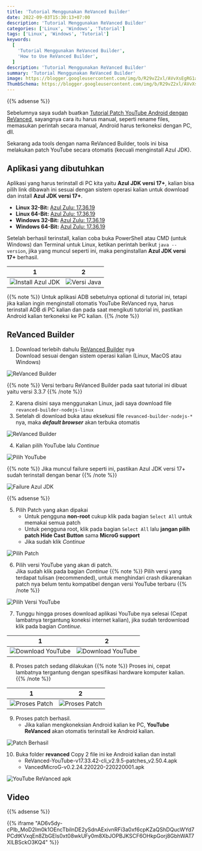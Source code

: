 ```yaml
---
title: 'Tutorial Menggunakan ReVanced Builder'
date: 2022-09-03T15:30:13+07:00
description: 'Tutorial Menggunakan ReVanced Builder'
categories: ['Linux', 'Windows', 'Tutorial']
tags: ['Linux', 'Windows', 'Tutorial']
keywords:
  [
    'Tutorial Menggunakan ReVanced Builder',
    'How to Use ReVanced Builder',
  ]
description: 'Tutorial Menggunakan ReVanced Builder'
summary: 'Tutorial Menggunakan ReVanced Builder'
image: https://blogger.googleusercontent.com/img/b/R29vZ2xl/AVvXsEgRG1aqNJ299j2-lxVdxy0A5AQgPkya57k12PBkasFj1rjaG964AAkvRdqkduF5W7IsCbk-J6pdZLtzz282SsOzTE_FbYNkRA_oQzzCTl7IZre891a-n6kS2b5Ljzfsq5QuPTeuNaQ8ocTBEUtsFdt9G_6NpgKm0GW0fvozrl6MGYooetKcam6xWRa8LIdC/s80-rw/revanced-logo.jpg
ThumbSchema: https://blogger.googleusercontent.com/img/b/R29vZ2xl/AVvXsEgRG1aqNJ299j2-lxVdxy0A5AQgPkya57k12PBkasFj1rjaG964AAkvRdqkduF5W7IsCbk-J6pdZLtzz282SsOzTE_FbYNkRA_oQzzCTl7IZre891a-n6kS2b5Ljzfsq5QuPTeuNaQ8ocTBEUtsFdt9G_6NpgKm0GW0fvozrl6MGYooetKcam6xWRa8LIdC/s0/revanced-logo.jpg
---
```


{{% adsense %}}

Sebelumnya saya sudah buatkan [Tutorial Patch YouTube Android dengan ReVanced](/tutorial-patch-youtube-android-dengan-revanced/), sayangnya cara itu harus manual, seperti rename files, memasukan perintah secara manual, Android harus terkoneksi dengan PC, dll.

Sekarang ada tools dengan nama ReVanced Builder, tools ini bisa melakukan patch YouTube secara otomatis (kecuali menginstall Azul JDK).

## Aplikasi yang dibutuhkan
Aplikasi yang harus terinstall di PC kita yaitu **Azul JDK versi 17+**, kalian bisa pilih link dibawah ini sesuai dengan sistem operasi kalian untuk download dan install **Azul JDK versi 17+**.

* **Linux 32-Bit:** [Azul Zulu: 17.36.19](https://www.azul.com/downloads/?version=java-17-lts&os=linux&architecture=x86-32-bit&package=jdk)
* **Linux 64-Bit:** [Azul Zulu: 17.36.19](https://www.azul.com/downloads/?version=java-17-lts&os=linux&architecture=x86-64-bit&package=jdk)
* **Windows 32-Bit:** [Azul Zulu: 17.36.19](https://www.azul.com/downloads/?version=java-17-lts&os=windows&architecture=x86-32-bit&package=jdk)
* **Windows 64-Bit:** [Azul Zulu: 17.36.19](https://www.azul.com/downloads/?version=java-17-lts&os=windows&architecture=x86-64-bit&package=jdk)

Setelah berhasil terinstall, kalian coba buka PowerShell atau CMD (untuk Windows) dan Terminal untuk Linux, ketikan perintah berikut `java --version`, jika yang muncul seperti ini, maka penginstallan **Azul JDK versi 17+** berhasil.

1             |  2
:-------------------------:|:-------------------------:
![Install Azul JDK](https://blogger.googleusercontent.com/img/b/R29vZ2xl/AVvXsEiJ6a9Zp9PJ8iSUlEELHCNhj5k2fIuY2vtnIQhKcHgAdvgVeaKqkjTpvm5ZrPJ-d2vudfYFsIQD7WXPrpAwWFbArse1X4g7-m8f9y7_ycTyqulVc9mymC_DQP0I_Kz_lCs68sP5ZqSrP7Lh_An36GmMpQ-3rEL63SQpvWSQCMtlkgmRt9yOziDiXjF5sMca/s0/rmdhnreza.my.id.tutorial.revanced.builder.2.jpg) | ![Versi Java](https://blogger.googleusercontent.com/img/b/R29vZ2xl/AVvXsEg988ZrCOwLzGkO-a0SL2LvoJez7DNX3IMJxFOizigllZfLjrKCDzIFb5U5WmXOP9w2mZNneT7LLos2DVvECxamRdW12U7o80YjDj8KRqmM0JkR24BozJ8LD3ZkuPJjHN1HNRSlZxjjie9kiJ4JvJDypwlmUc3auHwn4HrClRhUVzYWbWL6Jp9ykRYD5BMf/s0/rmdhnreza.my.id.tutorial.revanced.builder.3.jpg)

{{% note %}} Untuk aplikasi ADB sebetulnya optional di tutorial ini, tetapi jika kalian ingin menginstall otomatis YouTube ReVanced nya, harus terinstall ADB di PC kalian dan pada saat mengikuti tutorial ini, pastikan Android kalian terkoneksi ke PC kalian. {{% /note %}}

## ReVanced Builder

1. Download terlebih dahulu [ReVanced Builder](https://github.com/reisxd/revanced-builder/releases/latest) nya\
   Download sesuai dengan sistem operasi kalian (Linux, MacOS atau Windows)

![ReVanced Builder](https://blogger.googleusercontent.com/img/b/R29vZ2xl/AVvXsEgolTQec1Z_K4SJ7F0RAK7q-U8Q8Slj_mkUOWk1Hjg6VMjvysp6s1_8B-3zs8383odiUQ4Jw69mfnNh5Ex6sGsYCusZzlraQmKIEU11EMjkN6pkYSB2KiVTPo1fGjrMPZBwfITx_ISxqEp-bMZkAhYspu1h2QqBDOeMM-B9CMoEjYcCeGMJSLYZNuF0hT3O/s0/rmdhnreza.my.id.tutorial.revanced.builder.1.jpg)

{{% note %}} Versi terbaru ReVanced Builder pada saat tutorial ini dibuat yaitu versi 3.3.7 {{% /note %}}

2. Karena disini saya menggunakan Linux, jadi saya download file `revanced-builder-nodejs-linux`
3. Setelah di download buka atau eksekusi file `revanced-builder-nodejs-*` nya, maka ***default browser*** akan terbuka otomatis

![ReVanced Builder](https://blogger.googleusercontent.com/img/b/R29vZ2xl/AVvXsEie1bznpJ9YI75LcdpHbZca8_jwjEOTAmbn2VBzMX7ZrYrS56HsV_iebXFoxkDKjX9m3OJbQFYl3zYuRSB6l0ax1ADy25YF0NA9sOhOrLg-GaW5F5WBISETSYq5oprW4v4ahRwlvmgMAJDIrz00ptbPv-oKTxXY5VCdW4OMY-99S5RlYz6qZmdYZ2FSoDj0/s0/rmdhnreza.my.id.tutorial.revanced.builder.4.jpg)

4. Kalian pilih YouTube lalu *Continue*

![Pilih YouTube](https://blogger.googleusercontent.com/img/b/R29vZ2xl/AVvXsEgmIG3UQhcaNecHjrQyTziusr20XnqrskxCH2h5KHKFc9CXy4P7T6cHNN5gzGKPtLHKcHoCbK-5HO4-S29BmmOYmpRyqzMhy1Bg-WoZzS_9EHPs8QlWgSpbjkGOu2n0Jm8CZl-vOlzfnAj4RfP53syhTuoo_XAy_-aHTYGyfJryFq-b2AW-DVYQuyfdXSUd/s0/rmdhnreza.my.id.tutorial.revanced.builder.5.jpg)

{{% note %}} Jika muncul failure seperti ini, pastikan Azul JDK versi 17+ sudah terinstall dengan benar {{% /note %}}

![Failure Azul JDK](https://blogger.googleusercontent.com/img/b/R29vZ2xl/AVvXsEhhb4qBFbd1Ukz361flrAqOwXJ_8iKLLEL916uqZjilsvk_tOmMjybWHggzKIij0mGeDPI5qZFnseSdNdxCQUhA_iwdAKen04r8swjlp0wUxMct6AK5SIxo2mQ107pQYWjzS3vzgsU7l54mON9zXNmjKE8rOCl6-vqECK9oL9TWNVcmr-zNpO5LjTcuH75E/s0/rmdhnreza.my.id.tutorial.revanced.builder.6.jpg)

{{% adsense %}}

5. Pilih Patch yang akan dipakai
   * Untuk pengguna **non-root** cukup klik pada bagian `Select All` untuk memakai semua patch
   * Untuk pengguna root, klik pada bagian `Select All` lalu **jangan pilih patch Hide Cast Button** sama **MicroG support**
   * Jika sudah klik *Continue*

![Pilih Patch](https://blogger.googleusercontent.com/img/b/R29vZ2xl/AVvXsEhbRyV1dv4Na59sQl3Cs9Yz4ZsWM3WDll81m0CQSdVxquuYNCbQK258S0Lu-3q3G5sFOnqUXdTu46e_7VbZWcKup-45sxztVjvvhHlTtQKPf5jcBWvUiGY3lzmciFUMVfiwgz8jjLEZi2dEBnSy6XzV-E689S7KXpHuyQdMVPnQSa58udZsPdtm6fGqMaSj/s0/rmdhnreza.my.id.tutorial.revanced.builder.7.jpg)

6. Pilih versi YouTube yang akan di patch.\
   Jika sudah klik pada bagian *Continue*
{{% note %}} Pilih versi yang terdapat tulisan (recommended), untuk menghindari crash dikarenakan patch nya belum tentu kompatibel dengan versi YouTube terbaru {{% /note %}}

![Pilih Versi YouTube](https://blogger.googleusercontent.com/img/b/R29vZ2xl/AVvXsEgHrOamhFj9CPJyB6emZICm7nroLyCX_lGKBR2p8qHYjLYyjGntljxS3cLFTWnxbYE7u1IzrFab624sTT-q23kJ3AqHY2wh0Z_xrdtKCfyX2_O7PGNkNmoFb3sqWtuHZXKVbdX7AfVEKri2_6bawMpou2kLPeKT89uSUjNx27H1qb17qt-r87TcR12fraIA/s0/rmdhnreza.my.id.tutorial.revanced.builder.8.jpg)

7. Tunggu hingga proses download aplikasi YouTube nya selesai (Cepat lambatnya tergantung koneksi internet kalian), jika sudah terdownload klik pada bagian *Continue*.

1             |  2
:-------------------------:|:-------------------------:
![Download YouTube](https://blogger.googleusercontent.com/img/b/R29vZ2xl/AVvXsEiA9cplb-BxNjBAwMhunYkTiooQFw51tQI0AveU5W5NO5MLLBryBKb43z5_M317IozL6wZvYiaAS_s5wDcdchfOtSGOdtKOXmJ50tby89KDwvc3JCmgJxk6rsEnzU_tML0lZ2p9V2IeXwmoIkBE1VPdEXD2JdM5bri8X4dAz2aVb9mBE9RKmfSwp8LDMUFo/s0/rmdhnreza.my.id.tutorial.revanced.builder.9.jpg) | ![Download YouTube](https://blogger.googleusercontent.com/img/b/R29vZ2xl/AVvXsEgm4LWlD2blHLNaHIyx8qTqS9osUingQyVkU2xIZ17rjeTp9E4BXpHkQdTj3JdrUfU1dwrwZ7VsmeHb0zCrbdmyQyW-UHKYhEBs3um-yvqek1P8NNvcg4s5eDuab1vxNOkSE-VTWhd9o8pJjGi-TXPZwOxHztEPpSItg5Z8ymyPZmSr82jmX5Qp92kB9xwS/s0/rmdhnreza.my.id.tutorial.revanced.builder.10.jpg)

8. Proses patch sedang dilakukan
{{% note %}} Proses ini, cepat lambatnya tergantung dengan spesifikasi hardware komputer kalian. {{% /note %}}

1             |  2
:-------------------------:|:-------------------------:
![Proses Patch](https://blogger.googleusercontent.com/img/b/R29vZ2xl/AVvXsEh2mt9L3XY6JeKDlLbiMv-0msI9o3qUwSjQHqRyR1lQC4RBhlTYHbVrKyCm_DJK_xXEXxcX2XsB2e-bvCiT3CZE9Lnvnup4oQJDuLT0zt6wFHVxUJy7v7Sejnzom1YgV1SYdE1SVB7ZG-h_q06AgMl-bJJnucvDti4KhOUZ2omcxGEIWSF8V66ugPOMVeSe/s0/rmdhnreza.my.id.tutorial.revanced.builder.11.jpg) | ![Proses Patch](https://blogger.googleusercontent.com/img/b/R29vZ2xl/AVvXsEgmrXrjbhSqFFbDlmoPmcd-0x7G6XhVpzm1hmJy52-DC-6ocW6dApipZdtmSqqwWufdvEXIPlI8FhOaI-32Krdcoll-R_lpheS1DxXODtwt69P5LqizKLCwgw-j4LOLF6JaDrQxPGspp8HO6UX-MLVLsLQLxgSpLH5MjDAh5-YeK9wokLIZnPp5L0GMk0Al/s0/rmdhnreza.my.id.tutorial.revanced.builder.12.jpg)

9. Proses patch berhasil.
   * Jika kalian mengkoneksian Android kalian ke PC, **YouTube ReVanced** akan otomatis terinstall ke Android kalian.

![Patch Berhasil](https://blogger.googleusercontent.com/img/b/R29vZ2xl/AVvXsEgo4mMm4oTw5IRZxClw8UtQ2Km_G1SELGId53Ie1V5O4EMR6dqRzC9Av457RVXAvVFn0oEyqomAx2IqnsTWnCbKm6zoXQhiXgZy7qrcbujJ-ZvPrT4NAGDMq-mhrZrbbXQrKnhJW6thoc0iFpEafFNEeSRfqF7Scdr4pKniKMmLmR-NMzOYQPdRKmq_w5E7/s0/rmdhnreza.my.id.tutorial.revanced.builder.13.jpg)

10. Buka folder **revanced** Copy 2 file ini ke Android kalian dan install
    * ReVanced-YouTube-v17.33.42-cli_v2.9.5-patches_v2.50.4.apk
    * VancedMicroG-v0.2.24.220220-220220001.apk

![YouTube ReVanced apk](https://blogger.googleusercontent.com/img/b/R29vZ2xl/AVvXsEiGwPuEMAWZhePWfLrb7BS3-JBF7z7Ds8IOqpK0u50bmtMWEItit0yX-dwNIVwvdYoIrrhO7rbDvx6bVM81N4UyP-b0XbYs8oK8nxInqwwlgwkTlCfrv7Vz7Ei6UTVF02qL8BX9f9Blm_UVEpNmAs5p04svxqSVz0M9uePLMLnMpHpKJoYO_bt6212P0wlw/s0/rmdhnreza.my.id.tutorial.revanced.builder.14.jpg)

## Video

{{% adsense %}}

{{% iframe "AD6v5dy-cPlb_MoD2Im0k1OEncTbilnDE2ySdnAExivnRFi3a0xf6cpKZaQShDQucWYd7PCdtKVxqEn8ZbGEIs0xt08wkUFy0m8XbJOPBJKSCF6OHkpGorj8GbhWAT7XlLBSckO3KQ4" %}}